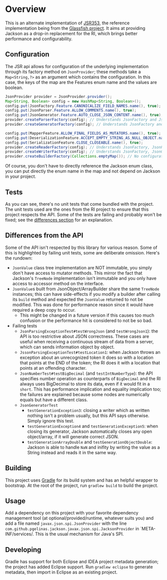 # Overview

This is an alternate implementation of [JSR353](http://jcp.org/en/jsr/detail?id=353), the reference implementation being from the [Glassfish project](https://jsonp.java.net/). It aims at providing Jackson as a drop-in replacement for the RI, which brings better performance and configurability.

## Configuration

The JSR api allows for configuration of the underlying implementation through its factory method on `JsonProvider`; these methods take a `Map<String,?>` as an argument which contains the configuration. In this case, the keys of the map are the Features enum name and the values are boolean. 

```Java
JsonProvider provider = JsonProvider.provider();
Map<String, Boolean> config = new HashMap<String, Boolean>();
config.put(JsonFactory.Feature.CANONICALIZE_FIELD_NAMES.name(), true);
config.put(JsonParser.Feature.ALLOW_COMMENTS.name(), true);
config.put(JsonGenerator.Feature.AUTO_CLOSE_JSON_CONTENT.name(), true);
provider.createParserFactory(config); // Understands JsonFactory and JsonParser features
provider.createGeneratorFactory(config); // Understands JsonFactory and JsonGenerator features

config.put(MapperFeature.ALLOW_FINAL_FIELDS_AS_MUTATORS.name(), true);
config.put(DeserializationFeature.ACCEPT_EMPTY_STRING_AS_NULL_OBJECT.name(), true);
config.put(SerializationFeature.CLOSE_CLOSEABLE.name(), true);
provider.createReaderFactory(config); // Understands JsonFactory, JsonParser, Mapper and Deserialization features
provider.createWriterFactory(config); // Understands JsonFactory, JsonGenerator, Mapper and Serialization features
provider.createBuilderFactory(Collections.emptyMap()); // No configuration needed
``` 

Of course, you don't have to directly reference the Jackson enum class, you can put directly the enum name in the map and not depend on Jackson in your project.

## Tests

As you can see, there's no unit tests that come bundled with the project. The unit tests used are the ones from the RI project to ensure that this project respects the API. Some of the tests are failing and probably won't be fixed; see the [differences section](#differences-from-the-api) for an explanation.  

## Differences from the API

Some of the API isn't respected by this library for various reason. Some of this is highlighted by failing unit tests, some are deliberate omission. Here's the rundown:

* `JsonValue` class tree implementation are NOT immutable, you simply don't have access to mutator methods. This mirror the fact that Jackson's `TreeNode` implementation isn't immutable and you only have access to accessor method on the interface.
* `JsonValue`s built from JsonObject/ArrayBuilder share the same `TreeNode` instances; this can have side-effects if you modify a builder after calling its `build` method and expected the `JsonValue` returned to not be modified. This was done for performance reason since it would have required a deep copy to occur. 
    * This might be changed in a future version if this causes too much confusion or the performance hit is considered to not be so bad.
* Failing tests
    * `JsonParsingExceptionTest#testWrongJson` (and `testWrongJson1`): the API is too restrictive about JSON correctness. These cases are useful when receiving a continuous stream of data from a server, which can sends information object by object.
    * `JssonParsingExceptionTest#testLocation1`: when Jackson throws an exception about an unrecognized token it does so with a location that points at the END of the token; the RI does it with a location that points at an offending character.
    * `JsonNumberTest#testBigDecimal` (and `testIntNumberType`): the API specifies number operation as counterparts of `BigDecimal` and the RI always uses BigDecimal to store its data, even if it would fit in a `short`. This has performance implication and equality implication too; the failures are explained because some nodes are numerically equals but have a different class.
    * `JsonGeneratorTest`
        * `testGenerationException3`: closing a writer which as written nothing isn't a problem usually, but this API says otherwise. Simply ignore this test.
        * `testGenerationException4` and `testGenerationException5`: when closing its generator, Jackson automatically closes any open object/array, if it will generate correct JSON. 
        * `testGenerationArrayDouble` and `testGenerationObjectDouble`: Jackson is able to handle `NaN` and inifity by writing the value as a String instead and reads it in the same way.

## Building

This project uses [Gradle](http://www.gradle.org/) for its build system and has an helpful wrapper to bootstrap. At the root of the project, run `gradlew build` to build the project.

## Usage

Add a dependency on this project with your favorite dependency management tool (at optional/provided/runtime, whatever suits you) and add a file named `javax.json.spi.JsonProvider` with the line `com.github.pgelinas.jackson.javax.json.spi.JacksonProvider` in `META-INF/services/. This is the usual mechanism for Java's SPI.

## Developing

Gradle has support for both Eclipse and IDEA project metadata generation; the project has added Eclipse support. Run `gradlew eclipse` to generate metadata, then import in Eclipse as an existing project.